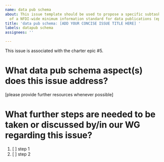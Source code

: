 ```yaml
---
name: data pub schema
about: This issue template should be used to propose a specific subtask for the definition
  of a NFDI-wide minimum information standard for data publications (epic#5).
title: 'data pub schema: [ADD YOUR CONCISE ISSUE TITLE HERE] '
labels: datapub schema
assignees: ''

---
```


This issue is associated with the charter epic #5.

# What data pub schema aspect(s) does this issue address?
[please provide further resources whenever possible]

# What further steps are needed to be taken or discussed by/in our WG regarding this issue?

1. [ ] step 1
2. [ ] step 2
